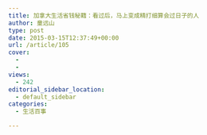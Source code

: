 ```yaml
---
title: 加拿大生活省钱秘籍：看过后，马上变成精打细算会过日子的人
author: 童远山
type: post
date: 2015-03-15T12:37:49+00:00
url: /article/105
cover:
  - 
  - 
views:
  - 242
editorial_sidebar_location:
  - default_sidebar
categories:
  - 生活百事

---
```

<img decoding="async" src="http://52sask.qiniudn.com/uploads/article/20150204/bfb9e2393f6f232f62ec19232c937471.jpeg" alt="" />